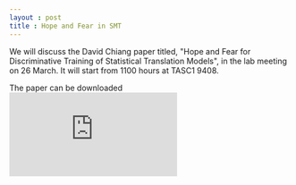 ```yaml
---
layout : post
title : Hope and Fear in SMT
---
```


We will discuss the David Chiang paper titled, "Hope and Fear for Discriminative Training of Statistical Translation Models", in the lab meeting on 26 March. It will start from 1100 hours at TASC1 9408.

The paper can be downloaded ![here](http://jmlr.csail.mit.edu/papers/volume13/chiang12a/chiang12a.pdf)


